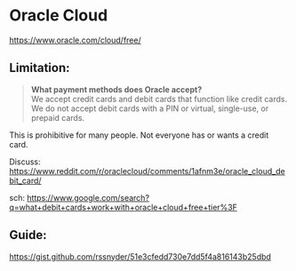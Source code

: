 # Oracle Cloud
https://www.oracle.com/cloud/free/

## Limitation:
>**What payment methods does Oracle accept?**  
>We accept credit cards and debit cards that function like credit cards. We do not accept debit cards with a PIN or virtual, single-use, or prepaid cards.

This is prohibitive for many people. Not everyone has or wants a credit card.

Discuss:
https://www.reddit.com/r/oraclecloud/comments/1afnm3e/oracle_cloud_debit_card/

sch: https://www.google.com/search?q=what+debit+cards+work+with+oracle+cloud+free+tier%3F

## Guide:
https://gist.github.com/rssnyder/51e3cfedd730e7dd5f4a816143b25dbd
